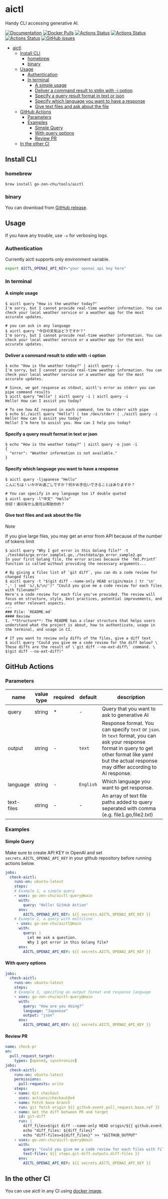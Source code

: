 # aictl

Handy CLI accessing generative AI.

[![Documentation](https://pkg.go.dev/badge/github.com/go-zen-chu/aictl)](http://pkg.go.dev/github.com/go-zen-chu/aictl)
[![Docker Pulls](https://img.shields.io/docker/pulls/amasuda/aictl)](https://hub.docker.com/repository/docker/amasuda/aictl/general)
[![Actions Status](https://github.com/go-zen-chu/aictl/workflows/main/badge.svg)](https://github.com/go-zen-chu/aictl/actions/workflows/main.yml)
[![Actions Status](https://github.com/go-zen-chu/aictl/workflows/check-pr/badge.svg)](https://github.com/go-zen-chu/aictl/actions/workflows/check-pr.yml)
[![Actions Status](https://github.com/go-zen-chu/aictl/workflows/tag-release/badge.svg)](https://github.com/go-zen-chu/aictl/actions/workflows/tag-release.yml)
[![GitHub issues](https://img.shields.io/github/issues/go-zen-chu/aictl.svg)](https://github.com/go-zen-chu/aictl/issues)

- [aictl](#aictl)
  - [Install CLI](#install-cli)
    - [homebrew](#homebrew)
    - [binary](#binary)
  - [Usage](#usage)
    - [Authentication](#authentication)
    - [In terminal](#in-terminal)
      - [A simple usage](#a-simple-usage)
      - [Deliver a command result to stdin with -i option](#deliver-a-command-result-to-stdin-with--i-option)
      - [Specify a query result format in text or json](#specify-a-query-result-format-in-text-or-json)
      - [Specify which language you want to have a response](#specify-which-language-you-want-to-have-a-response)
      - [Give text files and ask about the file](#give-text-files-and-ask-about-the-file)
  - [GitHub Actions](#github-actions)
    - [Parameters](#parameters)
    - [Examples](#examples)
      - [Simple Query](#simple-query)
      - [With query options](#with-query-options)
      - [Review PR](#review-pr)
  - [In the other CI](#in-the-other-ci)

## Install CLI

### homebrew

```console
brew install go-zen-chu/tools/aictl
```

### binary

You can download from [GitHub release](https://github.com/go-zen-chu/aictl/releases).

## Usage

If you have any trouble, use `-v` for verbosing logs.

### Authentication

Currently aictl supports only environment variable.

```bash
export AICTL_OPENAI_API_KEY="your openai api key here"
```

### In terminal

#### A simple usage

```console
$ aictl query "How is the weather today?"
I'm sorry, but I cannot provide real-time weather information. You can check your local weather service or a weather app for the most accurate updates.

# you can ask in any language
$ aictl query "今日の天気はどうですか？"
I'm sorry, but I cannot provide real-time weather information. You can check your local weather service or a weather app for the most accurate updates.
```

#### Deliver a command result to stdin with -i option

```console
$ echo "How is the weather today?" | aictl query -i
I'm sorry, but I cannot provide real-time weather information. You can check your local weather service or a weather app for the most accurate updates.

# Since, we got response as stdout, aictl's error as stderr you can pipe command results
$ aictl query "Hello" | aictl query -i | aictl query -i
Hello! How can I assist you today?

# To see how AI respond in each command, tee to stderr with pipe
$ echo $(./aictl query "Hello") | tee /dev/stderr | ./aictl query -i
Hello! How can I assist you today?
Hello! I'm here to assist you. How can I help you today?
```

#### Specify a query result format in text or json

```console
$ echo "How is the weather today?" | aictl query -o json -i 
{
  "error": "Weather information is not available."
}
```

#### Specify which language you want to have a response

```console
$ aictl query -ljapanese "Hello"
こんにちは！いかがお過ごしですか？何かお手伝いできることはありますか？

# You can specify in any language too if double quoted
$ aictl query -l"中文" "Hello"
你好！请问有什么我可以帮助你的？
```

#### Give text files and ask about the file

> [!NOTE]
> If you give large files, you may get an error from API because of the number of tokens limit

```console
$ aictl query "Why I got error in this Golang file?" -t ./testdata/go_error_sample1.go,./testdata/go_error_sample2.go
In your first Golang file, the error arises because the `fmt.Printf` function is called without providing the necessary arguments...

# By giving a files list of `git diff`, you can do a code review for changed files
$ aictl query -t "$(git diff --name-only HEAD origin/main | tr '\n' ',' | sed 's/,$/\n/')" "Could you give me a code review for each files with filename?"
Here's a code review for each file you've provided. The review will focus on structure, style, best practices, potential improvements, and any other relevant aspects.
---
### File: `README.md`
#### Review
1. **Structure**: The README has a clear structure that helps users understand what the project is about, how to authenticate, usage in the terminal, and usage in CI.

# If you want to review only diffs of the files, give a diff text
$ aictl query "Could you give me a code review for the diff below? \
These diffs are the result of \`git diff --no-ext-diff\` command. \
$(git diff --no-ext-diff)"
```

## GitHub Actions

### Parameters

| name         | value type  | required | default | description                                                                                                                                                                                                             |
| ------------ | ------ | -------- | ------- | ----------------------------------------------------------------------------------------------------------------------------------------------------------------------------------------------------------------------- |
| query | string | *        | -       | Query that you want to ask to generative AI |
| output    | string | -        | `text`       | Response format. You can specify `text` or `json`. In `text` format, you can ask your response format in query to get other format like yaml but the actual response may differ according to AI response. |
| language   | string | -         | `English`     | Which language you want to get response.   |
| text-files   | string   | -         | -   | An array of text file paths added to query seperated with comma (e.g. file1.go,file2.txt)           |

### Examples

#### Simple Query

Make sure to create API KEY in OpenAI and set `secrets.AICTL_OPENAI_API_KEY` in your github repository before running actions below.

```yaml
jobs:
  check-aictl:
    runs-on: ubuntu-latest
    steps:
    # Example 1, a simple query
    - uses: go-zen-chu/aictl-query@main
      with:
        query: "Hello! GitHub Action"
      env:
        AICTL_OPENAI_API_KEY: ${{ secrets.AICTL_OPENAI_API_KEY }}
    # Example 2, a query with multiline
     - uses: go-zen-chu/aictl@main
      with:
        query: |
          Let me ask a question.
          Why I got error in this Golang file?
      env:
        AICTL_OPENAI_API_KEY: ${{ secrets.AICTL_OPENAI_API_KEY }}
```

#### With query options

```yaml
jobs:
  check-aictl:
    runs-on: ubuntu-latest
    steps:
    # Example 3, specifing an output format and response language
    - uses: go-zen-chu/aictl-query@main
      with:
        query: "How are you doing?"
        language: "Japanese"
        output: "json"
      env:
        AICTL_OPENAI_API_KEY: ${{ secrets.AICTL_OPENAI_API_KEY }}
```

#### Review PR

```yaml
name: check-pr
on:
  pull_request_target:
    types: [opened, synchronize]
jobs:
  check-aictl:
    runs-on: ubuntu-latest
    permissions:
      pull-requests: write
    steps:
    - name: Git checkout
      uses: actions/checkout@v4
    - name: Fetch base branch
      run: git fetch origin ${{ github.event.pull_request.base.ref }}
    - name: Get the diff between PR and target
      id: git-diff
      run: |
        diff_files=$(git diff --name-only HEAD origin/${{ github.event.pull_request.base.ref }} | tr "\n" ",")
        echo "diff_files: ${diff_files}"
        echo "diff-files=${diff_files}" >> "$GITHUB_OUTPUT"
    - uses: go-zen-chu/aictl-query@main
      with:
        query: "Could you give me a code review for each files with filename?"
        text-files: ${{ steps.git-diff.outputs.diff-files }}
      env:
        AICTL_OPENAI_API_KEY: ${{ secrets.AICTL_OPENAI_API_KEY }}
```

## In the other CI

You can use aictl in any CI using [docker image](https://hub.docker.com/repository/docker/amasuda/aictl/general).
